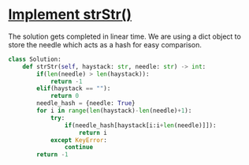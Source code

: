 # [Implement strStr()](https://leetcode.com/explore/interview/card/top-interview-questions-easy/127/strings/885/)

The solution gets completed in linear time. We are using a dict object to store the needle which acts as a hash for easy comparison.

```python
class Solution:
    def strStr(self, haystack: str, needle: str) -> int:
        if(len(needle) > len(haystack)):
            return -1
        elif(haystack == ""):
            return 0
        needle_hash = {needle: True}
        for i in range(len(haystack)-len(needle)+1):
            try:
                if(needle_hash[haystack[i:i+len(needle)]]):
                    return i
            except KeyError:
                continue
        return -1
```        